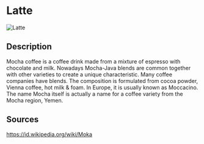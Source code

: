 # Latte

![Latte](https://github.com/hmk1337/coffee_datasets/blob/master/latte/datasets/latte1.jpg)

## Description
Mocha coffee is a coffee drink made from a mixture of espresso with chocolate and milk. Nowadays Mocha-Java blends are common together with other varieties to create a unique characteristic. Many coffee companies have blends. The composition is formulated from cocoa powder, Vienna coffee, hot milk & foam. In Europe, it is usually known as Moccacino. The name Mocha itself is actually a name for a coffee variety from the Mocha region, Yemen.

## Sources
https://id.wikipedia.org/wiki/Moka
